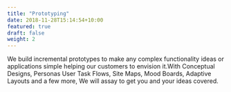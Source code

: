 ```yaml
---
title: "Prototyping"
date: 2018-11-28T15:14:54+10:00
featured: true
draft: false
weight: 2
---
```


We build incremental prototypes to make any complex functionality ideas or applications
simple helping our customers to envision it.With Conceptual Designs, Personas User Task Flows,
Site Maps, Mood Boards, Adaptive Layouts and a few more, We will assay to get you and your ideas
covered.